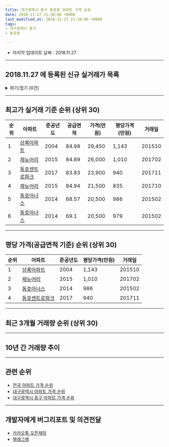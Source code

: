 ```yaml
---
title: 대구광역시 동구 동호동 아파트 가격 순위
date: 2018-11-27 21:30:06 +0900
last_modified_at: 2018-11-27 21:30:06 +0900
tags:
- 대구광역시 동구
- 동호동

---
```


* 마지막 업데이트 날짜 : 2018.11.27

---

## 2018.11.27 에 등록된 신규 실거래가 목록

<details>
<summary>펴기/접기 (0건)</summary>
<div markdown="1">

|아파트|준공년도|공급면적|가격(만원)|평당가격(만원)|거래일|
|---|---|---|---|---|---|
|없음||||||


</div>
</details>

---

## 최고가 실거래 기준 순위 (상위 30)


|순위|아파트|준공년도|공급면적|가격(만원)|평당가격(만원)|거래일|
|---|---|---|---|---|---|---|
|1|[상록아파트](https://search.naver.com/search.naver?query=%EB%8C%80%EA%B5%AC%EA%B4%91%EC%97%AD%EC%8B%9C+%EB%8F%99%EA%B5%AC+%EB%8F%99%ED%98%B8%EB%8F%99+%EC%83%81%EB%A1%9D%EC%95%84%ED%8C%8C%ED%8A%B8)|2004|84.98|29,450|1,143|201510|
|2|[제뉴어리](https://search.naver.com/search.naver?query=%EB%8C%80%EA%B5%AC%EA%B4%91%EC%97%AD%EC%8B%9C+%EB%8F%99%EA%B5%AC+%EB%8F%99%ED%98%B8%EB%8F%99+%EC%A0%9C%EB%89%B4%EC%96%B4%EB%A6%AC)|2015|84.89|26,000|1,010|201702|
|3|[동호센트로파크](https://search.naver.com/search.naver?query=%EB%8C%80%EA%B5%AC%EA%B4%91%EC%97%AD%EC%8B%9C+%EB%8F%99%EA%B5%AC+%EB%8F%99%ED%98%B8%EB%8F%99+%EB%8F%99%ED%98%B8%EC%84%BC%ED%8A%B8%EB%A1%9C%ED%8C%8C%ED%81%AC)|2017|83.83|23,900|940|201711|
|4|[제뉴어리](https://search.naver.com/search.naver?query=%EB%8C%80%EA%B5%AC%EA%B4%91%EC%97%AD%EC%8B%9C+%EB%8F%99%EA%B5%AC+%EB%8F%99%ED%98%B8%EB%8F%99+%EC%A0%9C%EB%89%B4%EC%96%B4%EB%A6%AC)|2015|84.94|21,500|835|201710|
|5|[동호아너스](https://search.naver.com/search.naver?query=%EB%8C%80%EA%B5%AC%EA%B4%91%EC%97%AD%EC%8B%9C+%EB%8F%99%EA%B5%AC+%EB%8F%99%ED%98%B8%EB%8F%99+%EB%8F%99%ED%98%B8%EC%95%84%EB%84%88%EC%8A%A4)|2014|68.57|20,500|986|201502|
|6|[동호아너스](https://search.naver.com/search.naver?query=%EB%8C%80%EA%B5%AC%EA%B4%91%EC%97%AD%EC%8B%9C+%EB%8F%99%EA%B5%AC+%EB%8F%99%ED%98%B8%EB%8F%99+%EB%8F%99%ED%98%B8%EC%95%84%EB%84%88%EC%8A%A4)|2014|69.1|20,500|979|201502|


---

## 평당 가격(공급면적 기준) 순위 (상위 30)


|순위|아파트|준공년도|평당가격(만원)|거래일|
|---|---|---|---|---|
|1|[상록아파트](https://search.naver.com/search.naver?query=%EB%8C%80%EA%B5%AC%EA%B4%91%EC%97%AD%EC%8B%9C+%EB%8F%99%EA%B5%AC+%EB%8F%99%ED%98%B8%EB%8F%99+%EC%83%81%EB%A1%9D%EC%95%84%ED%8C%8C%ED%8A%B8)|2004|1,143|201510|
|2|[제뉴어리](https://search.naver.com/search.naver?query=%EB%8C%80%EA%B5%AC%EA%B4%91%EC%97%AD%EC%8B%9C+%EB%8F%99%EA%B5%AC+%EB%8F%99%ED%98%B8%EB%8F%99+%EC%A0%9C%EB%89%B4%EC%96%B4%EB%A6%AC)|2015|1,010|201702|
|3|[동호아너스](https://search.naver.com/search.naver?query=%EB%8C%80%EA%B5%AC%EA%B4%91%EC%97%AD%EC%8B%9C+%EB%8F%99%EA%B5%AC+%EB%8F%99%ED%98%B8%EB%8F%99+%EB%8F%99%ED%98%B8%EC%95%84%EB%84%88%EC%8A%A4)|2014|986|201502|
|4|[동호센트로파크](https://search.naver.com/search.naver?query=%EB%8C%80%EA%B5%AC%EA%B4%91%EC%97%AD%EC%8B%9C+%EB%8F%99%EA%B5%AC+%EB%8F%99%ED%98%B8%EB%8F%99+%EB%8F%99%ED%98%B8%EC%84%BC%ED%8A%B8%EB%A1%9C%ED%8C%8C%ED%81%AC)|2017|940|201711|


---

## 최근 3개월 거래량 순위 (상위 30)


<div style="width:100%;">
    <canvas id="deal_count_ranking" height="26"></canvas>
</div>


<script>
new Chart(document.getElementById("deal_count_ranking"), {
    type: 'horizontalBar',
    data: {
        labels: ['상록아파트', '동호센트로파크'],
        datasets: [{
            label: '실거래 수',
            data: [7, 2],
            borderColor: "rgba(255, 0, 128, 1)",
            backgroundColor: "rgba(255, 0, 128, 0.5)",
            fill: false,
        }]
    },
    options: {
        responsive: true,
        title: {
            display: true,
            text: '최근 3개월 거래량 순위'
        },
        tooltips: {
            mode: 'index',
            intersect: false,
            callbacks: {
                title: function(tooltipItems, data) {
                    return "실거래 수:";
                },
                label: function(tooltipItem, data) {
                    return data.labels[tooltipItem.index] + ": " + tooltipItem.xLabel;
                }
            }
        },
        hover: {
            mode: 'nearest',
            intersect: true
        },
        scales: {
            xAxes: [{
                display: true,
                scaleLabel: {
                    display: true,
                    labelString: '실거래 수'
                },
                ticks: {
                    suggestedMin: 0,
                }
            }],
            yAxes: [{
                display: true,
                ticks: {
                    autoSkip: false,
                    callback: function(value, index, values) {
                        if (value.length > 10)
                            return value.substr(0, 8) + "...";
                        else
                            return value;
                    }
                },
                scaleLabel: {
                    display: false,
                }
            }]
        }
    }
});

</script>


---

## 10년 간 거래량 추이


<div style="width:100%;">
    <canvas id="deal_progress" height="300"></canvas>
</div>

<script>
new Chart(document.getElementById("deal_progress"), {
    type: 'line',
    data: {
        labels: ['200811','200812','200901','200902','200903','200904','200905','200906','200907','200908','200909','200910','200911','200912','201001','201002','201003','201004','201005','201006','201007','201008','201009','201010','201011','201012','201101','201102','201103','201104','201105','201106','201107','201108','201109','201110','201111','201112','201201','201202','201203','201204','201205','201206','201207','201208','201209','201210','201211','201212','201301','201302','201303','201304','201305','201306','201307','201308','201309','201310','201311','201312','201401','201402','201403','201404','201405','201406','201407','201408','201409','201410','201411','201412','201501','201502','201503','201504','201505','201506','201507','201508','201509','201510','201511','201512','201601','201602','201603','201604','201605','201606','201607','201608','201609','201610','201611','201612','201701','201702','201703','201704','201705','201706','201707','201708','201709','201710','201711','201712','201801','201802','201803','201804','201805','201806','201807','201808','201809','201810','201811'],
        datasets: [{
            label: '실거래 수',
            pointRadius: 1,
            data: [0, 1, 2, 0, 1, 3, 2, 3, 2, 1, 1, 4, 1, 1, 2, 1, 2, 3, 2, 0, 1, 1, 1, 3, 1, 2, 8, 4, 1, 1, 2, 2, 1, 3, 0, 2, 1, 3, 5, 2, 4, 3, 1, 2, 0, 1, 4, 5, 1, 4, 2, 6, 1, 2, 3, 2, 1, 1, 1, 1, 2, 0, 3, 3, 2, 1, 4, 0, 4, 3, 1, 2, 1, 2, 2, 7, 9, 3, 0, 1, 1, 5, 2, 2, 1, 1, 0, 0, 2, 2, 0, 1, 1, 0, 2, 1, 2, 1, 1, 3, 3, 1, 3, 2, 1, 4, 4, 5, 7, 0, 6, 2, 1, 1, 0, 1, 2, 2, 1, 8, 0],
            borderColor: "rgba(255, 201, 14, 1)",
            backgroundColor: "rgba(255, 201, 14, 0.5)",
            fill: true,
        }]
    },
    options: {
        responsive: true,
        title: {
            display: true,
            text: '10년간 거래량 추이'
        },
        tooltips: {
            mode: 'index',
            intersect: false,
        },
        hover: {
            mode: 'nearest',
            intersect: true
        },
        scales: {
            xAxes: [{
                display: true,
                scaleLabel: {
                    display: true,
                    labelString: '년/월'
                }
            }],
            yAxes: [{
                display: true,
                ticks: {
                    suggestedMin: 0,
                },
                scaleLabel: {
                    display: true,
                    labelString: '실거래 수'
                }
            }]
        }
    }
});

</script>


---

## 관련 순위

- [전국 아파트 가격 순위](https://inasie.github.io/apt-ranking/전국)
- [대구광역시 아파트 가격 순위](https://inasie.github.io/apt-ranking/대구광역시)
- [대구광역시 동구 아파트 가격 순위](https://inasie.github.io/apt-ranking/대구광역시-동구)


---

## 개발자에게 버그리포트 및 의견전달

- [카카오톡 오픈채팅](https://open.kakao.com/o/gLJUAP4)
- [텔레그램](https://t.me/inasie)

